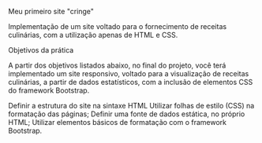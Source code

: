 Meu primeiro site "cringe"

Implementação de um site voltado para o fornecimento de receitas culinárias, com a
utilização apenas de HTML e CSS.

Objetivos da prática

A partir dos objetivos listados abaixo, no final do projeto, você terá implementado um
site responsivo, voltado para a visualização de receitas culinárias, a partir de dados
estatísticos, com a inclusão de elementos CSS do framework Bootstrap.

Definir a estrutura do site na sintaxe HTML
Utilizar folhas de estilo (CSS) na formatação das páginas;
Definir uma fonte de dados estática, no próprio HTML;
Utilizar elementos básicos de formatação com o framework Bootstrap.
